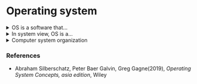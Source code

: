 # Operating system

<details><summary>OS is a software that...</summary>
  
  - manages a computer's hardware, e.g. CPU, memory, I/O devices etc..
    
  - controls the hardware and coordinates its use among the various application programs for the various users.
    
  - provides a basis for application programs and acts as an intermediary between the computer user and the computer hardware.
    
  - provides the means for proper use of the resources in the operation of the computer system, i.e., it simply provides an environment within which other programs can do useful work.
    
</details>

<details><summary>In system view, OS is a...</summary>

  - <details><summary>resource allocator</summary>
    
    which decides how to allocate resources like CPU time, memory space, storage space, I/O devices, to specific programs and users so that it can operate the computer system efficiently and fairly.

    </details>

  - <details><summary>control program</summary>
    
    which manages the execution of user programs to prevent errors and improper use of the computer. It is especially concerned with the operation and control of I/O devices. Since bare hardware alone is not particularly easy to use, application programs are developed. These programs require certain common operations, such as those controlling the I/O devices. The common functions of controlling and allocating resources are then brought together into one piece of software: the operating system.

    </details>

</details>

<details><summary>Computer system organization</summary>

  - OS includes the always running kernel, middleware frameworks that ease application development and provide features, and system programs that aid in managing the system while it is running.

  - A modern general-purpose computer system consists of one or more CPUs and a number of device controllers connected through a common bus that provides access between components and shared memory. Each device controller is in charge of a specific type of device(for example, a disk drive, audio device, or graphics display). A device controller maintains some local buffer storage and a set of special-purpose registers. The device controller is responsible for moving the data between the peripheral devices that it controls and its local buffer storage.

  - Typically, operating systems have a device driver for each device controller. This device driver understands the device controller and provides the rest of the operating system with a uniform interface to the device. The CPU and the device controllers can execute in parallel, competing for memory cycles. To ensure orderly access to the shared memory, a memory controller synchronizes access to the memory.

</details>

### References

- Abraham Silberschatz, Peter Baer Galvin, Greg Gagne(2019), *Operating System Concepts, asia edition*, Wiley
